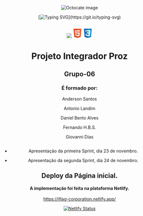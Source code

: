 <div style="display: inline_block" align="center">

  <img src="https://myoctocat.com/assets/images/base-octocat.svg" alt="Octocate image" width="20%" />

  [![Typing SVG](https://readme-typing-svg.demolab.com/?lines=Bem+vindo+ao+Projeto+Integrador!)](https://git.io/typing-svg)

</div>

##

<div style="display: inline_block" align="center">

  <img src="https://cdn.jsdelivr.net/gh/devicons/devicon/icons/figma/figma-original.svg" width="6%" />

  <img src="https://raw.githubusercontent.com/devicons/devicon/master/icons/html5/html5-original.svg" alt="HTML" width="6%" />
   
  <img src="https://raw.githubusercontent.com/devicons/devicon/master/icons/css3/css3-original.svg" alt="CSS" width="6%" /> 

# Projeto Integrador Proz 

## Grupo-06

<h3>É formado por:</h3>

<p>

Anderson Santos

Antonio Landim

Daniel Bento Alves

Fernando H.B.S.

Giovanni Dias
 
##

* Apresentação da primeira Sprint, dia 23 de novembro.

* Apresentação da segunda Sprint, dia 24 de novembro.

</p>

## 
  
 ## Deploy da Página inicial.

#### A implementação foi feita na plataforma Netlify.

https://iflag-corporation.netlify.app/

[![Netlify Status](https://api.netlify.com/api/v1/badges/f6f4500d-0664-4e95-9f69-dd6c79067f0f/deploy-status)](https://app.netlify.com/sites/iflag-corporation/deploys)
  
##



</div>

